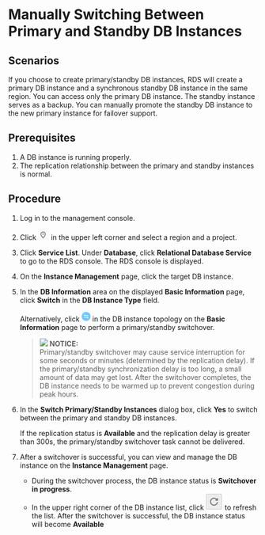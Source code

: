 # Manually Switching Between Primary and Standby DB Instances<a name="rds_switch_ha"></a>

## **Scenarios**<a name="section65309468111824"></a>

If you choose to create primary/standby DB instances, RDS will create a primary DB instance and a synchronous standby DB instance in the same region. You can access only the primary DB instance. The standby instance serves as a backup. You can manually promote the standby DB instance to the new primary instance for failover support.

## Prerequisites<a name="section45499509111836"></a>

1.  A DB instance is running properly.
2.  The replication relationship between the primary and standby instances is normal.

## Procedure<a name="section44566875111846"></a>

1.  Log in to the management console.
2.  Click  ![](figures/region.png)  in the upper left corner and select a region and a project.
3.  Click  **Service List**. Under  **Database**, click  **Relational Database Service**  to go to the RDS console. The RDS console is displayed.
4.  On the  **Instance Management**  page, click the target DB instance.
5.  In the  **DB Information**  area on the displayed  **Basic Information**  page, click  **Switch**  in the  **DB Instance Type**  field.

    Alternatively, click  ![](figures/switch.PNG)  in the DB instance topology on the  **Basic Information**  page to perform a primary/standby switchover.

    >![](/images/icon-notice.gif) **NOTICE:**   
    >Primary/standby switchover may cause service interruption for some seconds or minutes \(determined by the replication delay\). If the primary/standby synchronization delay is too long, a small amount of data may get lost. After the switchover completes, the DB instance needs to be warmed up to prevent congestion during peak hours.  

6.  In the  **Switch Primary/Standby Instances**  dialog box, click  **Yes**  to switch between the primary and standby DB instances.

    If the replication status is  **Available**  and the replication delay is greater than 300s, the primary/standby switchover task cannot be delivered. 

7.  After a switchover is successful, you can view and manage the DB instance on the  **Instance Management**  page.
    -   During the switchover process, the DB instance status is  **Switchover in progress**.
    -   In the upper right corner of the DB instance list, click  ![](figures/refresh.png)  to refresh the list. After the switchover is successful, the DB instance status will become  **Available** 


